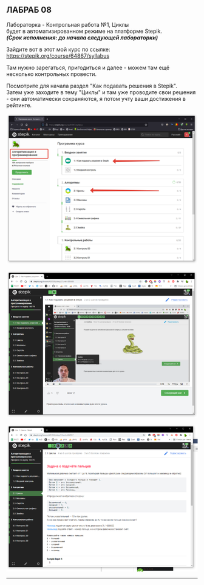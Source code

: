 
## ЛАБРАБ 08  


Лабораторка - Контрольная работа №1, Циклы  
будет в автоматизированном режиме на платформе Stepik.  
***(Срок исполнения: до начала следующей лабораторки)***  

Зайдите вот в этот мой курс по ссылке:  
https://stepik.org/course/64867/syllabus  

Там нужно зарегаться, пригодиться и далее - можем там ещё несколько контрольных провести.  

Посмотрите для начала раздел "Как подавать решения в Stepik".  
Затем уже заходите в тему "Циклы" и там уже проводите свои решения - они автоматически сохраняются, я потом учту ваши достижения в рейтинге.  

![](st-01.png)  

![](st-02.png)  

![](st-03.png)  

---  
